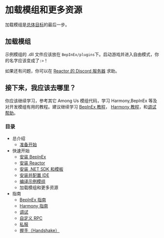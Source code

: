 # 加载模组和更多资源

加载模组是[总体目标](/docs/introduction/getting_started.md/#总体目标)的最后一步。


## 加载模组

示例模组的 .dll 文件应该放在 `BepInEx/plugins`下。启动游戏并进入自由模式，你的名字应该变成了`:>`！

如果还有问题，你可以在 [Reactor 的 Discord 服务器](https://reactor.gg/discord) 求助。

## 接下来，我应该去哪里？

你应该继续学习，参考其它 Among Us 模组代码，学习 Harmony,BepInEx 等及对开发模组有用的教程。建议继续学习 [BepInEx 教程](/docs/guides/bepinex_guide.md)， [Harmony 教程](/docs/guides/harmony_guide)，和[调试帮助](/docs/guides/debugging.md)。

### 目录

- 总介绍
  - [准备开始](/docs/introduction/getting_started.md)
- 快速开始
  - [安装 BepInEx](/docs/quick_start/install_bepinex.md)
  - [安装 Reactor](/docs/quick_start/install_reactor.md)
  - [安装 .NET SDK 和模板](/docs/quick_start/install_netsdk_template.md)
  - [安装并配置 IDE](/docs/quick_start/install_configure_ide.md)
  - [编译示例模组](/docs/quick_start/compile_example_mod.md)
  - 加载模组和更多资源
- 指南
  - [BepInEx 指南](/docs/guides/bepinex_guide.md)
  - [Harmony 指南](/docs/guides/harmony_guide.md)
  - [调试](/docs/guides/debugging.md)
  - [自定义 RPC](/docs/guides/custom_rpcs.md)
  - [私服](/docs/guides/custom_server.md)
  - [握手（Handshake）](/docs/guides/handshake.md)